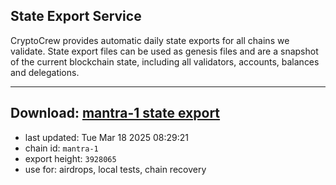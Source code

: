 ## State Export Service
CryptoCrew provides automatic daily state exports for all chains we validate. State export files can be used as genesis files and are a snapshot of the current blockchain state, including all validators, accounts, balances and delegations.

---
**Download: [mantra-1 state export](https://dl-eu2.ccvalidators.com/SERVICE/mantrachain/mantra-1_export_3928065.json)**
---

- last updated: Tue Mar 18 2025 08:29:21
- chain id: `mantra-1`
- export height: `3928065`
- use for: airdrops, local tests, chain recovery

